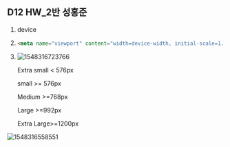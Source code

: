 ## D12 HW_2반 성홍준

1. device

2. ```html
   <meta name="viewport" content="width=device-width, initial-scale=1.0">
   ```

3. ![1548316723766](C:\Users\student\AppData\Roaming\Typora\typora-user-images\1548316723766.png)

    Extra small < 576px

   small >= 576px

   Medium >=768px

   Large >=992px

   Extra Large>=1200px









![1548316558551](C:\Users\student\AppData\Roaming\Typora\typora-user-images\1548316558551.png)